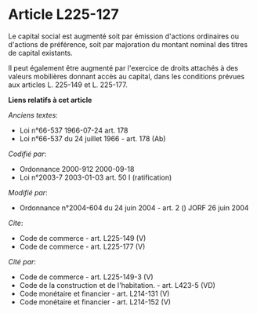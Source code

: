 # Article L225-127

Le capital social est augmenté soit par émission d'actions ordinaires ou d'actions de préférence, soit par majoration du
montant nominal des titres de capital existants. 

Il peut également être augmenté par l'exercice de droits attachés à des valeurs mobilières donnant accès au capital, dans les
conditions prévues aux articles L. 225-149 et L. 225-177.

**Liens relatifs à cet article**

_Anciens textes_:

  - Loi n°66-537 1966-07-24 art. 178
  - Loi n°66-537 du 24 juillet 1966 - art. 178 (Ab)

_Codifié par_:

  - Ordonnance 2000-912 2000-09-18
  - Loi n°2003-7 2003-01-03 art. 50 I (ratification)

_Modifié par_:

  - Ordonnance n°2004-604 du 24 juin 2004 - art. 2 () JORF 26 juin 2004

_Cite_:

  - Code de commerce - art. L225-149 (V)
  - Code de commerce - art. L225-177 (V)

_Cité par_:

  - Code de commerce - art. L225-149-3 (V)
  - Code de la construction et de l'habitation. - art. L423-5 (VD)
  - Code monétaire et financier - art. L214-131 (V)
  - Code monétaire et financier - art. L214-152 (V)
